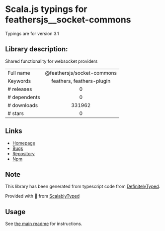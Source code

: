 
# Scala.js typings for feathersjs__socket-commons

Typings are for version 3.1

## Library description:
Shared functionality for websocket providers

|                    |                 |
| ------------------ | :-------------: |
| Full name          | @feathersjs/socket-commons |
| Keywords           | feathers, feathers-plugin |
| # releases         | 0 |
| # dependents       | 0 |
| # downloads        | 331962 |
| # stars            | 0 |

## Links
- [Homepage](https://github.com/feathersjs/socket-commons)
- [Bugs](https://github.com/feathersjs/socket-commons/issues)
- [Repository](https://github.com/feathersjs/socket-commons)
- [Npm](https://www.npmjs.com/package/%40feathersjs%2Fsocket-commons)
    


## Note
This library has been generated from typescript code from [DefinitelyTyped](https://definitelytyped.org).

Provided with :purple_heart: from [ScalablyTyped](https://github.com/oyvindberg/ScalablyTyped)

## Usage
See [the main readme](../../readme.md) for instructions.


